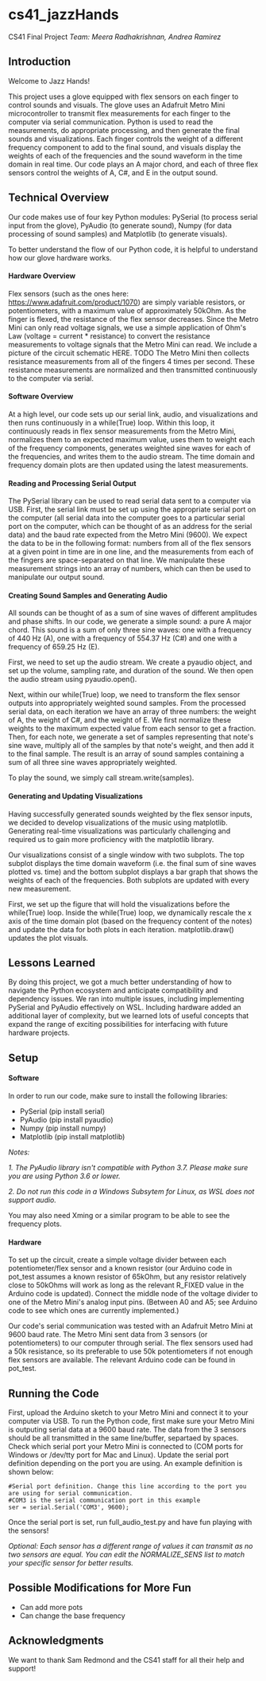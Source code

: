 # cs41_jazzHands
CS41 Final Project
*Team: Meera Radhakrishnan, Andrea Ramirez*

## Introduction
Welcome to Jazz Hands! 

This project uses a glove equipped with flex sensors on each finger to control sounds and visuals. The glove uses an Adafruit Metro Mini microcontroller to transmit flex measurements for each finger to the computer via serial communication. Python is used to read the measurements, do appropriate processing, and then generate the final sounds and visualizations. Each finger controls the weight of a different frequency component to add to the final sound, and visuals display the weights of each of the frequencies and the sound waveform in the time domain in real time. Our code plays an A major chord, and each of three flex sensors control the weights of A, C#, and E in the output sound.

## Technical Overview

Our code makes use of four key Python modules: PySerial (to process serial input from the glove), PyAudio (to generate sound), Numpy (for data processing of sound samples) and Matplotlib (to generate visuals).

To better understand the flow of our Python code, it is helpful to understand how our glove hardware works.

#### Hardware Overview
Flex sensors (such as the ones here: https://www.adafruit.com/product/1070) are simply variable resistors, or potentiometers, with a maximum value of approximately 50kOhm. As the finger is flexed, the resistance of the flex sensor decreases. Since the Metro Mini can only read voltage signals, we use a simple application of Ohm's Law (voltage = current * resistance) to convert the resistance measurements to voltage signals that the Metro Mini can read. We include a picture of the circuit schematic HERE. TODO The Metro Mini then collects resistance measurements from all of the fingers 4 times per second. These resistance measurements are normalized and then transmitted continuously to the computer via serial.

#### Software Overview
At a high level, our code sets up our serial link, audio, and visualizations and then runs continuously in a while(True) loop. Within this loop, it continuously reads in flex sensor measurements from the Metro Mini, normalizes them to an expected maximum value, uses them to weight each of the frequency components, generates weighted sine waves for each of the frequencies, and writes them to the audio stream. The time domain and frequency domain plots are then updated using the latest measurements. 

#### Reading and Processing Serial Output
The PySerial library can be used to read serial data sent to a computer via USB. First, the serial link must be set up using the appropriate serial port on the computer (all serial data into the computer goes to a particular serial port on the computer, which can be thought of as an address for the serial data) and the baud rate expected from the Metro Mini (9600). We expect the data to be in the following format: numbers from all of the flex sensors at a given point in time are in one line, and the measurements from each of the fingers are space-separated on that line. We manipulate these measurement strings into an array of numbers, which can then be used to manipulate our output sound.

#### Creating Sound Samples and Generating Audio
All sounds can be thought of as a sum of sine waves of different amplitudes and phase shifts. In our code, we generate a simple sound: a pure A major chord. This sound is a sum of only three sine waves: one with a frequency of 440 Hz (A), one with a frequency of 554.37 Hz (C#) and one with a frequency of 659.25 Hz (E).

First, we need to set up the audio stream. We create a pyaudio object, and set up the volume, sampling rate, and duration of the sound. We then open the audio stream using pyaudio.open().

Next, within our while(True) loop, we need to transform the flex sensor outputs into appropriately weighted sound samples. From the processed serial data, on each iteration we have an array of three numbers: the weight of A, the weight of C#, and the weight of E. We first normalize these weights to the maximum expected value from each sensor to get a fraction. Then, for each note, we generate a set of samples representing that note's sine wave, multiply all of the samples by that note's weight, and then add it to the final sample. The result is an array of sound samples containing a sum of all three sine waves appropriately weighted.

To play the sound, we simply call stream.write(samples).

#### Generating and Updating Visualizations
Having successfully generated sounds weighted by the flex sensor inputs, we decided to develop visualizations of the music using matplotlib. Generating real-time visualizations was particularly challenging and required us to gain more proficiency with the matplotlib library.

Our visualizations consist of a single window with two subplots. The top subplot displays the time domain waveform (i.e. the final sum of sine waves plotted vs. time) and the bottom subplot displays a bar graph that shows the weights of each of the frequencies. Both subplots are updated with every new measurement.

First, we set up the figure that will hold the visualizations before the while(True) loop. Inside the while(True) loop, we dynamically rescale the x axis of the time domain plot (based on the frequency content of the notes) and update the data for both plots in each iteration. matplotlib.draw() updates the plot visuals.

## Lessons Learned
By doing this project, we got a much better understanding of how to navigate the Python ecosystem and anticipate compatibility and dependency issues. We ran into multiple issues, including implementing PySerial and PyAudio effectively on WSL. Including hardware added an additional layer of complexity, but we learned lots of useful concepts that expand the range of exciting possibilities for interfacing with future hardware projects.

## Setup
#### Software
In order to run our code, make sure to install the following libraries:
* PySerial (pip install serial)
* PyAudio (pip install pyaudio)
* Numpy (pip install numpy)
* Matplotlib (pip install matplotlib)

*Notes:* 

*1. The PyAudio library isn't compatible with Python 3.7. Please make sure you are using Python 3.6 or lower.*

*2. Do not run this code in a Windows Subsytem for Linux, as WSL does not support audio.* 

You may also need Xming or a similar program to be able to see the frequency plots.

#### Hardware
To set up the circuit, create a simple voltage divider between each potentiometer/flex sensor and a known resistor (our Arduino code in pot_test assumes a known resistor of 65kOhm, but any resistor relatively close to 50kOhms will work as long as the relevant R_FIXED value in the Arduino code is updated). Connect the middle node of the voltage divider to one of the Metro Mini's analog input pins. (Between A0 and A5; see Arduino code to see which ones are currently implemented.)

Our code's serial communication was tested with an Adafruit Metro Mini at 9600 baud rate. The Metro Mini sent data from 3 sensors (or potentiometers) to our computer through serial. The flex sensors used had a 50k resistance, so its preferable to use 50k potentiometers if not enough flex sensors are available. The relevant Arduino code can be found in pot_test.

## Running the Code
First, upload the Arduino sketch to your Metro Mini and connect it to your computer via USB. To run the Python code, first make sure your Metro Mini is outputing serial data at a 9600 baud rate. The data from the 3 sensors should be all transmitted in the same line/buffer, separtaed by spaces. Check which serial port your Metro Mini is connected to (COM ports for Windows  or /dev/tty port for Mac and Linux). Update the serial port definition depending on the port you are using. An example definition is shown below: 

    #Serial port definition. Change this line according to the port you are using for serial communication.
    #COM3 is the serial communication port in this example
    ser = serial.Serial('COM3', 9600);

Once the serial port is set, run full_audio_test.py and have fun playing with the sensors!

*Optional: Each sensor has a different range of values it can transmit as no two sensors are equal. You can edit the NORMALIZE_SENS list to match your specific sensor for better results.*

## Possible Modifications for More Fun
- Can add more pots
- Can change the base frequency

## Acknowledgments 
We want to thank Sam Redmond and the CS41 staff for all their help and support!





